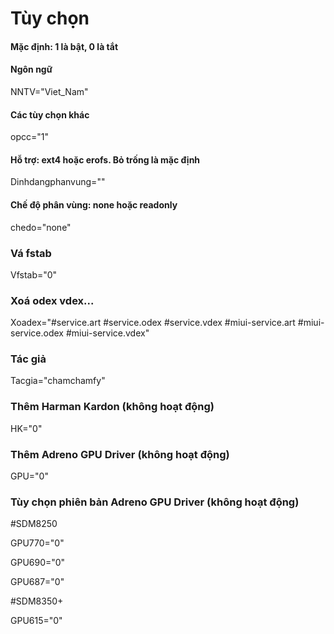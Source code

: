# Tùy chọn
#### Mặc định: 1 là bật, 0 là tắt

#### Ngôn ngữ
NNTV="Viet_Nam"

#### Các tùy chọn khác
opcc="1"

#### Hỗ trợ: ext4 hoặc erofs. Bỏ trống là mặc định
Dinhdangphanvung=""

#### Chế độ phân vùng: none hoặc readonly
chedo="none"

### Vá fstab
Vfstab="0"

### Xoá odex vdex...
Xoadex="#service.art #service.odex #service.vdex #miui-service.art #miui-service.odex #miui-service.vdex"

### Tác giả
Tacgia="chamchamfy"

### Thêm Harman Kardon (không hoạt động)
HK="0"

### Thêm Adreno GPU Driver (không hoạt động)
GPU="0"

### Tùy chọn phiên bản Adreno GPU Driver (không hoạt động)
#SDM8250

GPU770="0"

GPU690="0"

GPU687="0"

#SDM8350+

GPU615="0"
